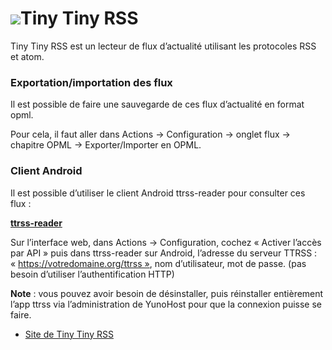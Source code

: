 # <img src="/images/ttrss.png">Tiny Tiny RSS

Tiny Tiny RSS est un lecteur de flux d’actualité utilisant les protocoles RSS et atom.

### Exportation/importation des flux
Il est possible de faire une sauvegarde de ces flux d’actualité en format opml.

Pour cela, il faut aller dans Actions -> Configuration -> onglet flux -> chapitre OPML -> Exporter/Importer en OPML.

### Client Android

Il est possible d’utiliser le client Android ttrss-reader pour consulter ces flux :

**[ttrss-reader](https://f-droid.org/packages/org.ttrssreader/)**

Sur l’interface web, dans Actions -> Configuration, cochez « Activer l’accès par API »
puis dans ttrss-reader sur Android, l’adresse du serveur TTRSS : « https://votredomaine.org/ttrss », nom d’utilisateur, mot de passe. (pas besoin d’utiliser l’authentification HTTP)

**Note** : vous pouvez avoir besoin de désinstaller, puis réinstaller entièrement l’app ttrss via l’administration de YunoHost pour que la connexion puisse se faire.

* [Site de Tiny Tiny RSS](https://git.tt-rss.org/git/tt-rss/wiki)
